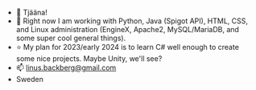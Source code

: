 - 👋 Tjääna!
- 🌱 Right now I am working with Python, Java (Spigot API), HTML, CSS, and Linux administration (EngineX, Apache2, MySQL/MariaDB, and some super cool general things).
- ⭐ My plan for 2023/early 2024 is to learn C# well enough to create some nice projects. Maybe Unity, we'll see?
- 📫 linus.backberg@gmail.com
- Sweden
